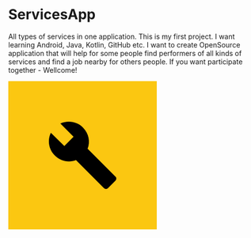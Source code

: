 # ServicesApp
All types of services in one application.
This is my first project. I want learning Android, Java, Kotlin, GitHub etc.
I want to create OpenSource application that will help for some people find performers of all kinds of services and find a job nearby for others people.
If you want participate together - Wellcome! 


![alt text](app/src/main/res/drawable/logo.png "Logo Title Text 1")


